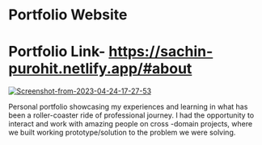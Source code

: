 # Portfolio Website 
# Portfolio Link- https://sachin-purohit.netlify.app/#about
<a href="https://ibb.co/mXvfq3d"><img src="https://i.ibb.co/JyxD798/Screenshot-from-2023-04-24-17-27-53.png" alt="Screenshot-from-2023-04-24-17-27-53" border="0"></a>



Personal portfolio showcasing my experiences and learning in what has been a roller-coaster ride of professional journey.
I had the opportunity to interact and work with amazing people on cross -domain projects,
where we built working prototype/solution to the problem we were solving.

